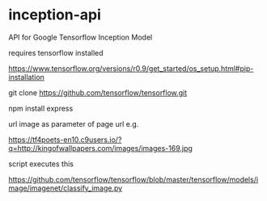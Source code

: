 # inception-api
API for Google Tensorflow Inception Model

requires tensorflow installed

https://www.tensorflow.org/versions/r0.9/get_started/os_setup.html#pip-installation

git clone https://github.com/tensorflow/tensorflow.git

npm install express

url image as parameter of page url e.g.

https://tf4poets-en10.c9users.io/?q=http://kingofwallpapers.com/images/images-169.jpg

script executes this

https://github.com/tensorflow/tensorflow/blob/master/tensorflow/models/image/imagenet/classify_image.py